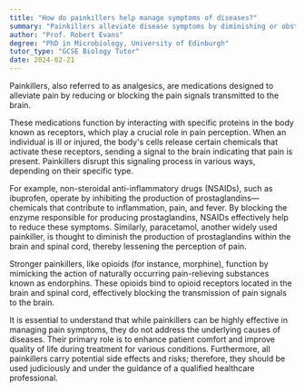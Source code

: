 ```yaml
---
title: "How do painkillers help manage symptoms of diseases?"
summary: "Painkillers alleviate disease symptoms by diminishing or obstructing the pain signals transmitted to the brain."
author: "Prof. Robert Evans"
degree: "PhD in Microbiology, University of Edinburgh"
tutor_type: "GCSE Biology Tutor"
date: 2024-02-21
---
```


Painkillers, also referred to as analgesics, are medications designed to alleviate pain by reducing or blocking the pain signals transmitted to the brain.

These medications function by interacting with specific proteins in the body known as receptors, which play a crucial role in pain perception. When an individual is ill or injured, the body's cells release certain chemicals that activate these receptors, sending a signal to the brain indicating that pain is present. Painkillers disrupt this signaling process in various ways, depending on their specific type.

For example, non-steroidal anti-inflammatory drugs (NSAIDs), such as ibuprofen, operate by inhibiting the production of prostaglandins—chemicals that contribute to inflammation, pain, and fever. By blocking the enzyme responsible for producing prostaglandins, NSAIDs effectively help to reduce these symptoms. Similarly, paracetamol, another widely used painkiller, is thought to diminish the production of prostaglandins within the brain and spinal cord, thereby lessening the perception of pain.

Stronger painkillers, like opioids (for instance, morphine), function by mimicking the action of naturally occurring pain-relieving substances known as endorphins. These opioids bind to opioid receptors located in the brain and spinal cord, effectively blocking the transmission of pain signals to the brain.

It is essential to understand that while painkillers can be highly effective in managing pain symptoms, they do not address the underlying causes of diseases. Their primary role is to enhance patient comfort and improve quality of life during treatment for various conditions. Furthermore, all painkillers carry potential side effects and risks; therefore, they should be used judiciously and under the guidance of a qualified healthcare professional.
    